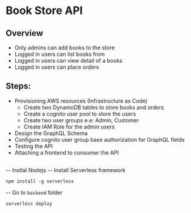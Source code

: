# Book Store API

## Overview
- Only admins can add books to the store
- Logged in users can list books from
- Logged in users can view detail of a books
- Logged in users can place orders

## Steps:
- Provisioning AWS resources (Infrastructure as Code)
    - Create two DynamoDB tables to store books and orders
    - Create a cognito user pool to store the users
    - Create two user groups e.e: Admin, Customer
    - Create IAM Role for the admin users
- Design the GraphQL Schema
- Configure cognito user group base authorization for GraphQL fields
- Testing the API
- Attaching a frontend to consumer the API

## 
-- Instlal Nodejs
-- Install Serverless framework
```
npm install -g serverless
```
-- Go to `backend` folder
```
serverless deploy
```
